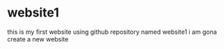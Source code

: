 # website1
this is my first website using github repository named website1
i am gona create a new website
